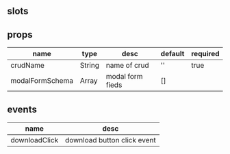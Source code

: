## slots

## props

| name | type | desc | default | required |
| ---- | ---- | ---- | ------- | -------- |
| crudName | String | name of crud | '' | true |
| modalFormSchema | Array | modal form fieds | [] |  |

## events

| name | desc |
| ---- | ---- |
| downloadClick | download button click event |
